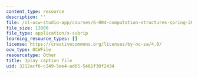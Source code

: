 ```yaml
---
content_type: resource
description: ''
file: /ol-ocw-studio-app/courses/6-004-computation-structures-spring-2017/3212acf6c2495ee4ad655461f30f2434_IE9cFQ9b33U.vtt
file_size: 13880
file_type: application/x-subrip
learning_resource_types: []
license: https://creativecommons.org/licenses/by-nc-sa/4.0/
ocw_type: OCWFile
resourcetype: Other
title: 3play caption file
uid: 3212acf6-c249-5ee4-ad65-5461f30f2434
---
```

